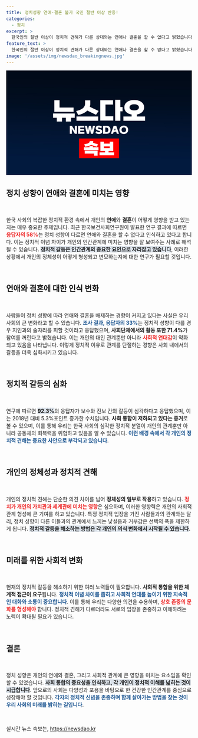```yaml
---
title: 정치성향 연애·결혼 불가 국민 절반 이상 반응!
categories:
  - 정치
excerpt: >
  한국인의 절반 이상이 정치적 견해가 다른 상대와는 연애나 결혼을 할 수 없다고 밝혔습니다. 갈등이 심화되고 있는 사회 통합의 위기를 짚어본 연구 결과, 보수와 진보 간의 갈등이 더욱 깊어지고 있음을 보여줍니다.
feature_text: >
  한국인의 절반 이상이 정치적 견해가 다른 상대와는 연애나 결혼을 할 수 없다고 밝혔습니다. 갈등이 심화되고 있는 사회 통합의 위기를 짚어본 연구 결과, 보수와 진보 간의 갈등이 더욱 깊어지고 있음을 보여줍니다.
image: '/assets/img/newsdao_breakingnews.jpg'
---
```


<p><img src="/assets/img/newsdao_breakingnews.jpg" alt="bookingtag 속보" /></p>

<h2 data-ke-size="size26">정치 성향이 연애와 결혼에 미치는 영향</h2>

<p data-ke-size="size16">&nbsp;</p>

<p>한국 사회의 복잡한 정치적 환경 속에서 개인의 <b>연애</b>와 <b>결혼</b>이 어떻게 영향을 받고 있는지는 매우 중요한 주제입니다. 최근 한국보건사회연구원이 발표한 연구 결과에 따르면 <b><span style="color: #ee2323;">응답자의 58%</span></b>는 정치 성향이 다르면 연애와 결혼을 할 수 없다고 인식하고 있다고 합니다. 이는 정치적 이념 차이가 개인의 인간관계에 미치는 영향을 잘 보여주는 사례로 해석될 수 있습니다. <b><span style="background-color: #21538527;">정치적 갈등은 인간관계의 중요한 요인으로 자리잡고 있습니다</span></b>, 이러한 상황에서 개인의 정체성이 어떻게 형성되고 변모하는지에 대한 연구가 필요할 것입니다.</p>

<p data-ke-size="size16">&nbsp;</p>

<h2 data-ke-size="size26">연애와 결혼에 대한 인식 변화</h2>

<p data-ke-size="size16">&nbsp;</p>

<p>사람들이 정치 성향에 따라 연애와 결혼을 배제하는 경향이 커지고 있다는 사실은 우리 사회의 큰 변화라고 할 수 있습니다. <b><span style="color: #1a5490;">조사 결과, 응답자의 33%</span></b>는 정치적 성향이 다를 경우 지인과의 술자리를 피할 것이라고 응답했으며, <b>사회단체에서의 활동 또한 71.4%</b>가 참여를 꺼린다고 밝혔습니다. 이는 개인의 대인 관계뿐만 아니라 <b><span style="color: #ee2323;">사회적 연대감</span></b>이 약화되고 있음을 나타냅니다. 이렇게 정치적 이유로 관계를 단절하는 경향은 사회 내에서의 갈등을 더욱 심화시키고 있습니다.</p>

<p data-ke-size="size16">&nbsp;</p>

<h2 data-ke-size="size26">정치적 갈등의 심화</h2>

<p data-ke-size="size16">&nbsp;</p>

<p>연구에 따르면 <b><span style="background-color: #21538527;">92.3%</span></b>의 응답자가 보수와 진보 간의 갈등이 심각하다고 응답했으며, 이는 2018년 대비 5.3%포인트 증가한 수치입니다. <b>사회 통합이 저하되고 있다는 증거</b>로 볼 수 있으며, 이를 통해 우리는 한국 사회의 심각한 정치적 분열이 개인의 관계뿐만 아니라 공동체의 회복력을 위협하고 있음을 알 수 있습니다. <b><span style="color: #1a5490;">이런 배경 속에서 각 개인의 정치적 견해는 중요한 사안으로 부각되고 있습니다</span></b>.</p>

<p data-ke-size="size16">&nbsp;</p>

<h2 data-ke-size="size26">개인의 정체성과 정치적 견해</h2>

<p data-ke-size="size16">&nbsp;</p>

<p>개인의 정치적 견해는 단순한 의견 차이를 넘어 <b>정체성의 일부로 작용</b>하고 있습니다. <b><span style="color: #ee2323;">정치가 개인의 가치관과 세계관에 미치는 영향</span></b>은 심오하며, 이러한 영향력은 개인의 사회적 관계 형성에 큰 기여를 하고 있습니다. 특정 정치적 입장을 가진 사람들과의 관계와는 달리, 정치 성향이 다른 이들과의 관계에서 느끼는 낯설음과 거부감은 선택의 폭을 제한하게 됩니다. <b><span style="background-color: #21538527;">정치적 갈등을 해소하는 방법은 각 개인의 의식 변화에서 시작될 수 있습니다</span></b>.</p>

<p data-ke-size="size16">&nbsp;</p>

<h2 data-ke-size="size26">미래를 위한 사회적 변화</h2>

<p data-ke-size="size16">&nbsp;</p>

<p>현재의 정치적 갈등을 해소하기 위한 여러 노력들이 필요합니다. <b>사회적 통합을 위한 체계적 접근이 요구</b>됩니다. <b><span style="color: #1a5490;">정치적 이념 차이를 좁히고 사회적 연대를 높이기 위한 지속적인 대화와 소통이 중요합니다</span></b>. 이를 통해 우리는 다양한 의견을 수용하며, <b><span style="color: #ee2323;">상호 존중의 문화를 형성해야</span></b> 합니다. 정치적 견해가 다르더라도 서로의 입장을 존중하고 이해하려는 노력이 확대될 필요가 있습니다.</p>

<p data-ke-size="size16">&nbsp;</p>

<h2 data-ke-size="size26">결론</h2>

<p data-ke-size="size16">&nbsp;</p>

<p>정치 성향은 개인의 연애와 결혼, 그리고 사회적 관계에 큰 영향을 미치는 요소임을 확인할 수 있었습니다. <b><span style="background-color: #21538527;">사회 통합의 중요성을 인식하고, 각 개인이 정치적 이해를 넓히는 것이 시급합니다</span></b>. 앞으로의 사회는 다양성과 포용을 바탕으로 한 건강한 인간관계를 중심으로 성장해야 할 것입니다. <b><span style="color: #1a5490;">각자의 정치적 신념을 존중하며 함께 살아가는 방법을 찾는 것이 우리 사회의 미래를 밝히는 길입니다</span></b>.</p>

<p data-ke-size="size16">&nbsp;</p>
실시간 뉴스 속보는, <a href="https://newsdao.kr" rel="dofollow">https://newsdao.kr</a>


